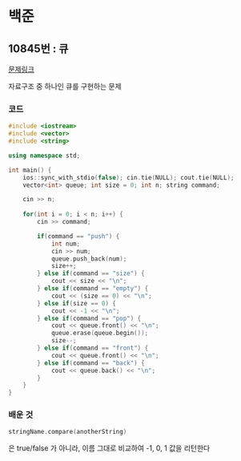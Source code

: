 # 백준

## 10845번 : 큐

[문제링크](https://www.acmicpc.net/problem/10845)

자료구조 중 하나인 큐를 구현하는 문제


### 코드

```c++
#include <iostream>
#include <vector>
#include <string>

using namespace std;

int main() {
    ios::sync_with_stdio(false); cin.tie(NULL); cout.tie(NULL);
    vector<int> queue; int size = 0; int n; string command;

    cin >> n;
    
    for(int i = 0; i < n; i++) {
        cin >> command;

        if(command == "push") {
            int num;
            cin >> num;
            queue.push_back(num);
            size++;
        } else if(command == "size") {
            cout << size << "\n";
        } else if(command == "empty") {
            cout << (size == 0) << "\n";
        } else if(size == 0) {
            cout << -1 << "\n";
        } else if(command == "pop") {
            cout << queue.front() << "\n";
            queue.erase(queue.begin());
            size--;
        } else if(command == "front") {
            cout << queue.front() << "\n";
        } else if(command == "back") {
            cout << queue.back() << "\n";
        }
    }
}
```

### 배운 것

```c++
stringName.compare(anotherString)
```
은 true/false 가 아니라, 이름 그대로 비교하여 -1, 0, 1 값을 리턴한다
